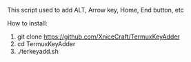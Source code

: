 This script used to add ALT, Arrow key, Home, End button, etc

How to install:
1. git clone https://github.com/XniceCraft/TermuxKeyAdder
2. cd TermuxKeyAdder
3. ./terkeyadd.sh
